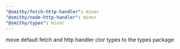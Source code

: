 ```yaml
---
"@smithy/fetch-http-handler": minor
"@smithy/node-http-handler": minor
"@smithy/types": minor
---
```


move default fetch and http handler ctor types to the types package
